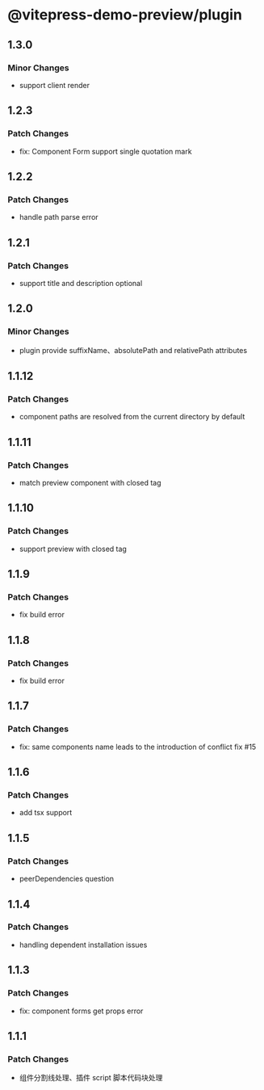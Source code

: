 # @vitepress-demo-preview/plugin

## 1.3.0

### Minor Changes

- support client render

## 1.2.3

### Patch Changes

- fix: Component Form support single quotation mark

## 1.2.2

### Patch Changes

- handle path parse error

## 1.2.1

### Patch Changes

- support title and description optional

## 1.2.0

### Minor Changes

- plugin provide suffixName、absolutePath and relativePath attributes

## 1.1.12

### Patch Changes

- component paths are resolved from the current directory by default

## 1.1.11

### Patch Changes

- match preview component with closed tag

## 1.1.10

### Patch Changes

- support preview with closed tag

## 1.1.9

### Patch Changes

- fix build error

## 1.1.8

### Patch Changes

- fix build error

## 1.1.7

### Patch Changes

- fix: same components name leads to the introduction of conflict fix #15

## 1.1.6

### Patch Changes

- add tsx support

## 1.1.5

### Patch Changes

- peerDependencies question

## 1.1.4

### Patch Changes

- handling dependent installation issues

## 1.1.3

### Patch Changes

- fix: component forms get props error

## 1.1.1

### Patch Changes

- 组件分割线处理、插件 script 脚本代码块处理
